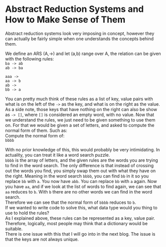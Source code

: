 # Abstract Reduction Systems and How to Make Sense of Them

Abstract reduction systems look very imposing in concept, however they can actually be fairly simple when one understands the concepts behind them.

We define an ARS (A,->) and let (a,b) range over A, the relation can be given with the following rules:  
`ba -> ab`  
`ab -> ba` 

`aaa ->`  
`aa -> b`  
`ab ->`  
`bb -> a`  

You can pretty much think of these rules as a list of key, value pairs with what is on the left of the `->` as the key, and what is on the right as the value.
As a side note, those keys that have nothing on the right can also be show as `-> []`, where `[]` is considered an empty word, with no value.
Now that we understand the rules, we just need to be given something to use them on. For that we would be given a set of letters, and asked to compute the normal form of them. Such as:  
Compute the normal form of:  
`bbbb`  

With no prior knowledge of this, this would probably be very intimidating. In actuality, you can treat it like a word search puzzle.  
`bbbb` is the array of letters, and the given rules are the words you are trying to find in the word search.
The only difference is that instead of crossing out the words you find, you simply swap them out with what they have on the right.
Meaning in the word search `bbbb`, you can find `bb` in it so you replace `bb` with `a`.
You now have `abb`. You can replace `bb` with `a` again.
Now you have `aa`, and if we look at the list of words to find again, we can see that `aa` reduces to `b`.
With `b` there are no other words we can find in the word search.  
Therefore we can see that the normal form of `bbbb` reduces to `b`.  
If we wanted to write code to solve this, what data type would you thing to use to hold the rules?  
As I explained above, these rules can be represented as a key, value pair. Therefore, logically, most people may think that a dictionary would be suitable.  
There is one issue with this that I will go into in the next blog. The issue is that the keys are not always unique.
